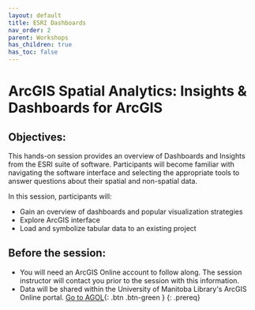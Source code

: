 ```yaml
---
layout: default
title: ESRI Dashboards
nav_order: 2
parent: Workshops
has_children: true
has_toc: false
---
```

# ArcGIS Spatial Analytics: Insights & Dashboards for ArcGIS

## Objectives:

This hands-on session provides an overview of Dashboards and Insights from the ESRI suite of software. Participants will become familiar with navigating the software interface and selecting the appropriate tools to answer questions about their spatial and non-spatial data.  

In this session, participants will:  
- Gain an overview of dashboards and popular visualization strategies  
- Explore ArcGIS interface  
- Load and symbolize tabular data to an existing project  
  

## Before the session:
- You will need an ArcGIS Online account to follow along. The session instructor will contact you prior to the session with this information.  
- Data will be shared within the University of Manitoba Library's ArcGIS Online portal. [Go to AGOL](https://univmb.maps.arcgis.com/apps/opsdashboard/index.html){: .btn .btn-green }
{: .prereq}




